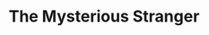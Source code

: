 ---
title: "The Mysterious Stranger"
hashtag: "the-mysterious-stranger"
tags:
  - Book
  - Satan
  - Mark Twain
---
